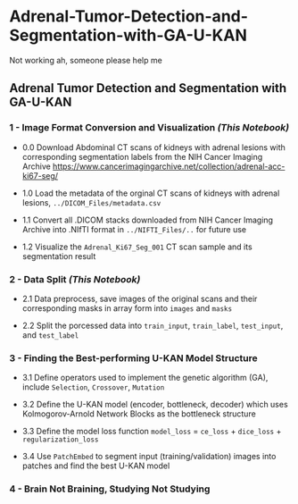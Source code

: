 # Adrenal-Tumor-Detection-and-Segmentation-with-GA-U-KAN
Not working ah, someone please help me


## **Adrenal Tumor Detection and Segmentation with GA-U-KAN**   

### **1 - Image Format Conversion and Visualization** ***(This Notebook)***

- 0.0 Download Abdominal CT scans of kidneys with adrenal lesions with corresponding segmentation labels from the NIH Cancer Imaging Archive https://www.cancerimagingarchive.net/collection/adrenal-acc-ki67-seg/

- 1.0 Load the metadata of the orginal CT scans of kidneys with adrenal lesions, `../DICOM_Files/metadata.csv`

- 1.1 Convert all .DICOM stacks downloaded from NIH Cancer Imaging Archive into .NIfTI format in `../NIFTI_Files/..` for future use

- 1.2 Visualize the `Adrenal_Ki67_Seg_001` CT scan sample and its segmentation result

### **2 - Data Split** ***(This Notebook)***

- 2.1 Data preprocess, save images of the original scans and their corresponding masks in array form into `images` and `masks` 

- 2.2 Split the porcessed data into `train_input`, `train_label`, `test_input`, and `test_label`

### **3 - Finding the Best-performing U-KAN Model Structure**

- 3.1 Define operators used to implement the genetic algorithm (GA), include `Selection`, `Crossover`, `Mutation`

- 3.2 Define the U-KAN model (encoder, bottleneck, decoder) which uses Kolmogorov-Arnold Network Blocks as the bottleneck structure

- 3.3 Define the model loss function `model_loss` = `ce_loss` + `dice_loss` + `regularization_loss`

- 3.4 Use `PatchEmbed` to segment input (training/validation) images into patches and find the best U-KAN model

### **4 - Brain Not Braining, Studying Not Studying**
